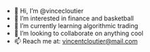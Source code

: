 - 👋 Hi, I’m @vincecloutier
- 👀 I’m interested in finance and basketball
- 🌱 I’m currently learning algorithmic trading
- 💞️ I’m looking to collaborate on anything cool
- 📫 Reach me at: vincentcloutier@mail.com

<!---
vincecloutier/vincecloutier is a ✨ special ✨ repository because its `README.md` (this file) appears on your GitHub profile.
You can click the Preview link to take a look at your changes.
--->
